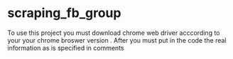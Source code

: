 # scraping_fb_group
To use this project you must download chrome web driver acccording to your your chrome broswer version .
After you must  put in  the  code the real  information as is specified in comments
